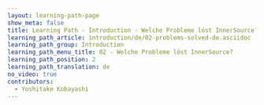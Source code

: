```yaml
---
layout: learning-path-page
show_meta: false
title: Learning Path - Introduction - Welche Probleme löst InnerSource?
learning_path_article: introduction/de/02-problems-solved-de.asciidoc
learning_path_group: Introduction
learning_path_menu_title: 02 - Welche Probleme löst InnerSource?
learning_path_position: 2
learning_path_translation: de
no_video: true
contributors:
  - Yoshitake Kobayashi
---
```

<!--- This file autogenerated from https://github.com/InnerSourceCommons/InnerSourceLearningPath/blob/master/scripts/generate_learning_path_markdown.js -->
